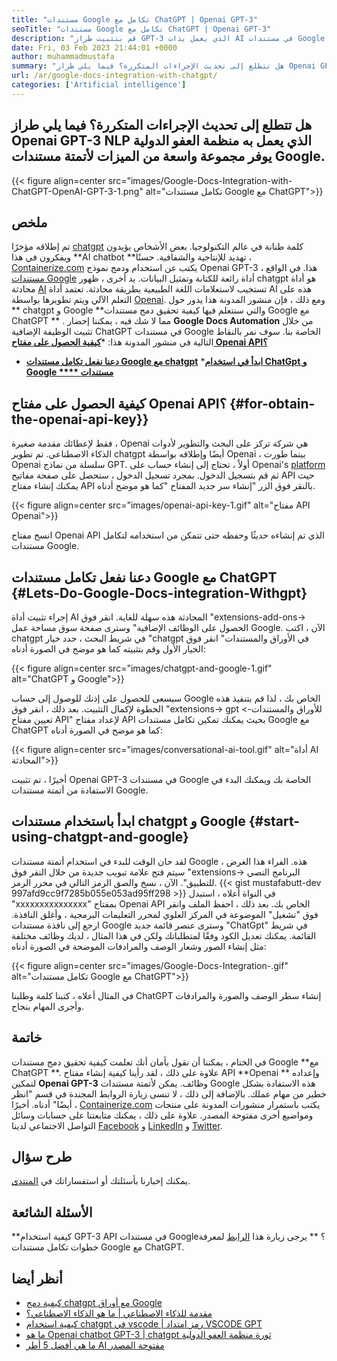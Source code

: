 ```yaml
---
title: "مستندات Google تكامل مع ChatGPT | Openai GPT-3" 
seoTitle: "مستندات Google تكامل مع ChatGPT | Openai GPT-3" 
description: "قم بتثبيت طراز GPT-3 الذي يعمل بذات AI في مستندات Google الخاصة بك لأتمتة مختلف مهام العمل. دعنا نتعلم كيفية تحقيق تكامل مستندات Google مع ChatGPT." 
date: Fri, 03 Feb 2023 21:44:01 +0000
author: muhammadmustafa
summary: "هل تتطلع إلى تحديث الإجراءات المتكررة؟ فيما يلي طراز Openai GPT-3 NLP الذي يعمل به منظمة العفو الدولية يوفر مجموعة واسعة من الميزات لأتمتة مستندات Google." 
url: /ar/google-docs-integration-with-chatgpt/
categories: ['Artificial intelligence']
---
```


## هل تتطلع إلى تحديث الإجراءات المتكررة؟ فيما يلي طراز Openai GPT-3 NLP الذي يعمل به منظمة العفو الدولية يوفر مجموعة واسعة من الميزات لأتمتة مستندات Google.

{{< figure align=center src="images/Google-Docs-Integration-with-ChatGPT-OpenAI-GPT-3-1.png" alt="تكامل مستندات Google مع ChatGPT">}}


## ملخص
تم إطلاقه مؤخرًا [chatgpt][1] كلمة طنانة في عالم التكنولوجيا. بعض الأشخاص يؤيدون ويفكرون في هذا **AI chatbot  **تهديد للإنتاجية والشفافية. حسنًا ، [Containerize.com][2] يكتب عن استخدام ودمج نموذج Openai GPT-3 هذا. في الواقع ، [مستندات Google][3] أداة رائعة للكتابة وتمثيل البيانات. يد أخرى ، ظهور chatgpt هو أداة محادثة [AI][4] تستجيب لاستعلامات اللغة الطبيعية بطريقة محادثة. تعتمد أداة AI هذه على التعلم الآلي ويتم تطويرها بواسطة [Openai][5]. ومع ذلك ، فإن منشور المدونة هذا يدور حول **  chatgpt و Google  **والتي سنتعلم فيها كيفية تحقيق دمج مستندات Google مع ChatGPT ** . مما لا شك فيه ، يمكننا إحضار  **Google Docs Automation**   من خلال تثبيت الوظيفة الإضافية ChatGPT في مستندات Google الخاصة بنا.
سوف نمر بالنقاط التالية في منشور المدونة هذا:
  *[**كيفية الحصول على مفتاح Openai API؟** ][6]
  * **[دعنا نفعل تكامل مستندات Google مع chatgpt][7]**
  *[**ابدأ في استخدام ChatGpt و Google  ****  مستندات** ][8]

## كيفية الحصول على مفتاح Openai API؟   {#for-obtain-the-openai-api-key}}
فقط لإعطائك مقدمة صغيرة ، Openai هي شركة تركز على البحث والتطوير لأدوات الذكاء الاصطناعي. تم تطوير chatgpt أيضًا وإطلاقه بواسطة Openai ، بينما طورت Openai سلسلة من نماذج GPT.
أولاً ، تحتاج إلى إنشاء حساب على Openai's [platform][9] ثم قم بتسجيل الدخول. بمجرد تسجيل الدخول ، ستحصل على صفحة مفاتيح API حيث يمكنك إنشاء مفتاح API بالنقر فوق الزر "إنشاء سر جديد المفتاح "كما هو موضح أدناه.

{{< figure align=center src="images/openai-api-key-1.gif" alt="مفتاح API Openai">}}

انسخ مفتاح Openai API الذي تم إنشاءه حديثًا وحفظه حتى تتمكن من استخدامه لتكامل مستندات Google.

## دعنا نفعل تكامل مستندات Google مع ChatGPT   {#Lets-Do-Google-Docs-integration-Withgpt}
إجراء تثبيت أداة AI المحادثة هذه سهلة للغاية. انقر فوق "extensions-add-ons-> الحصول على الوظائف الإضافية" وسترى صفحة سوق مساحة عمل Google. الآن ، اكتب chatgpt في شريط البحث ، حدد خيار "chatgpt في الأوراق والمستندات" انقر فوق الخيار الأول وقم بتثبيته كما هو موضح في الصورة أدناه:

{{< figure align=center src="images/chatgpt-and-google-1.gif" alt="ChatGPT و Google">}}

سيسعى للحصول على إذنك للوصول إلى حساب Google الخاص بك ، لذا قم بتنفيذ هذه الخطوة لإكمال التثبيت. بعد ذلك ، انقر فوق "extensions-> gpt للأوراق والمستندات-> تعيين مفتاح API" لإعداد مفتاح API بحيث يمكنك تمكين تكامل مستندات Google مع ChatGPT كما هو موضح في الصورة أدناه:

{{< figure align=center src="images/conversational-ai-tool.gif" alt="أداة AI المحادثة">}}

أخيرًا ، تم تثبيت Openai GPT-3 في مستندات Google الخاصة بك ويمكنك البدء في الاستفادة من أتمتة مستندات Google.

## ابدأ باستخدام مستندات chatgpt و Google   {#start-using-chatgpt-and-google}
لقد حان الوقت للبدء في استخدام أتمتة مستندات Google هذه. الفراء هذا الغرض ، سيتم فتح علامة تبويب جديدة من خلال النقر فوق "extensions-> البرنامج النصي للتطبيق". الآن ، نسخ والصق الرمز التالي في محرر الرمز.
{{< gist mustafabutt-dev 997afd9cc9f7285b055e053ad95ff298 >}}
في النواة أعلاه ، استبدل "xxxxxxxxxxxxxxx" بمفتاح Openai API الخاص بك. بعد ذلك ، احفظ الملف وانقر فوق "تشغيل" الموضوعة في المركز العلوي لمحرر التعليمات البرمجية ، وأغلق النافذة.
ارجع إلى نافذة مستندات Google وسترى عنصر قائمة جديد "ChatGpt" في شريط القائمة. يمكنك تعديل الكود وفقًا لمتطلباتك ولكن في هذا المثال ، لديك وظائف مختلفة مثل إنشاء الصور وشعار الوصف والمرادفات الموضحة في الصورة أدناه:

{{< figure align=center src="images/Google-Docs-Integration-.gif" alt="تكامل مستندات Google مع ChatGPT">}}

في المثال أعلاه ، كتبنا كلمة وطلبنا ChatGPT إنشاء سطر الوصف والصورة والمرادفات وأجرى المهام بنجاح.

## خاتمة
في الختام ، يمكننا أن نقول بأمان أنك تعلمت كيفية تحقيق دمج مستندات Google **مع ChatGPT **. علاوة على ذلك ، لقد رأينا كيفية إنشاء مفتاح API  **Openai **  وإعداده لتمكين  **Openai GPT-3**   وظائف. يمكن لأتمتة مستندات Google هذه الاستفادة بشكل خطير من مهام عملك. بالإضافة إلى ذلك ، لا تنسى زيارة الروابط المجندة في قسم "انظر أيضًا" أدناه.
أخيرًا ، [Containerize.com][2] يكتب باستمرار منشورات المدونة على منتجات ومواضيع أخرى مفتوحة المصدر. علاوة على ذلك ، يمكنك متابعتنا على حسابات وسائل التواصل الاجتماعي لدينا [Facebook][10] و [LinkedIn][11] و [Twitter][12].

## طرح سؤال
يمكنك إخبارنا بأسئلتك أو استفساراتك في [المنتدى][13].

## الأسئلة الشائعة
**كيفية استخدام GPT-3 API في مستندات Google؟ **
يرجى زيارة هذا [الرابط][7] لمعرفة خطوات تكامل مستندات Google مع ChatGPT.

## أنظر أيضا
  * [كيفية دمج chatgpt مع أوراق Google][14]
  * [مقدمة للذكاء الاصطناعي | ما هو الذكاء الاصطناعي؟][4]
  * [كيفية استخدام chatgpt في vscode | رمز امتداد VSCODE GPT][15]
  * [ما هو Openai chatbot GPT-3 | chatgpt ثورة منظمة العفو الدولية][1]
  * [ما هي أفضل 5 أطر AI مفتوحة المصدر][16]

  
[1]: https://blog.containerize.com/artificial-intelligence/what-is-openai-chatbot-gpt-3-chatgpt-an-ai-revolution/
[2]: https://www.containerize.com/
[3]: https://docs.google.com/document/u/0/
[4]: https://blog.containerize.com/artificial-intelligence/an-introduction-to-artificial-intelligence-what-is-ai/
[5]: https://openai.com/
[6]: #How-to-obtain-the-OpenAI-API-key
[7]: #Lets-do-Google-Docs-Integration-with-ChatGPT
[8]: #Start-using-ChatGPT-and-Google
[9]: https://platform.openai.com/account/api-keys
[10]: https://web.facebook.com/containerize
[11]: https://www.linkedin.com/company/containerize/
[12]: https://twitter.com/containerize_co
[13]: https://forum.containerize.com/
[14]: https://blog.containerize.com/artificial-intelligence/integrate-chatgpt-with-google-sheets/
[15]: https://blog.containerize.com/artificial-intelligence/how-to-use-chatgpt-in-vscode-the-vscode-extension-codegpt/
[16]: https://blog.containerize.com/artificial-intelligence/top-5-open-source-ai-frameworks/
